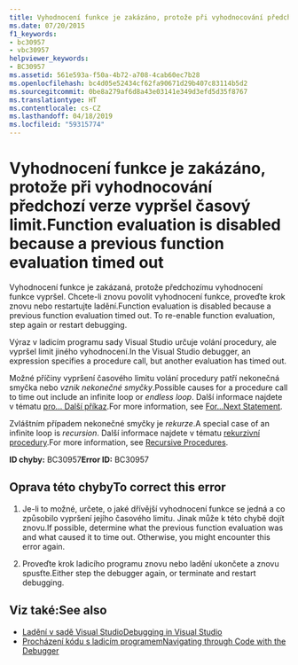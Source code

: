 ```yaml
---
title: Vyhodnocení funkce je zakázáno, protože při vyhodnocování předchozí verze vypršel časový limit.
ms.date: 07/20/2015
f1_keywords:
- bc30957
- vbc30957
helpviewer_keywords:
- BC30957
ms.assetid: 561e593a-f50a-4b72-a708-4cab60ec7b28
ms.openlocfilehash: bc4d05e52434cf62fa90671d29b407c83114b5d2
ms.sourcegitcommit: 0be8a279af6d8a43e03141e349d3efd5d35f8767
ms.translationtype: HT
ms.contentlocale: cs-CZ
ms.lasthandoff: 04/18/2019
ms.locfileid: "59315774"
---
```

# <a name="function-evaluation-is-disabled-because-a-previous-function-evaluation-timed-out"></a><span data-ttu-id="057be-102">Vyhodnocení funkce je zakázáno, protože při vyhodnocování předchozí verze vypršel časový limit.</span><span class="sxs-lookup"><span data-stu-id="057be-102">Function evaluation is disabled because a previous function evaluation timed out</span></span>
<span data-ttu-id="057be-103">Vyhodnocení funkce je zakázaná, protože předchozímu vyhodnocení funkce vypršel. Chcete-li znovu povolit vyhodnocení funkce, proveďte krok znovu nebo restartujte ladění.</span><span class="sxs-lookup"><span data-stu-id="057be-103">Function evaluation is disabled because a previous function evaluation timed out. To re-enable function evaluation, step again or restart debugging.</span></span>  
  
 <span data-ttu-id="057be-104">Výraz v ladicím programu sady Visual Studio určuje volání procedury, ale vypršel limit jiného vyhodnocení.</span><span class="sxs-lookup"><span data-stu-id="057be-104">In the Visual Studio debugger, an expression specifies a procedure call, but another evaluation has timed out.</span></span>  
  
 <span data-ttu-id="057be-105">Možné příčiny vypršení časového limitu volání procedury patří nekonečná smyčka nebo *vznik nekonečné smyčky*.</span><span class="sxs-lookup"><span data-stu-id="057be-105">Possible causes for a procedure call to time out include an infinite loop or *endless loop*.</span></span> <span data-ttu-id="057be-106">Další informace najdete v tématu [pro... Další příkaz](../../../visual-basic/language-reference/statements/for-next-statement.md).</span><span class="sxs-lookup"><span data-stu-id="057be-106">For more information, see [For...Next Statement](../../../visual-basic/language-reference/statements/for-next-statement.md).</span></span>  
  
 <span data-ttu-id="057be-107">Zvláštním případem nekonečné smyčky je *rekurze*.</span><span class="sxs-lookup"><span data-stu-id="057be-107">A special case of an infinite loop is *recursion*.</span></span> <span data-ttu-id="057be-108">Další informace najdete v tématu [rekurzivní procedury](../../../visual-basic/programming-guide/language-features/procedures/recursive-procedures.md).</span><span class="sxs-lookup"><span data-stu-id="057be-108">For more information, see [Recursive Procedures](../../../visual-basic/programming-guide/language-features/procedures/recursive-procedures.md).</span></span>  
  
 <span data-ttu-id="057be-109">**ID chyby:** BC30957</span><span class="sxs-lookup"><span data-stu-id="057be-109">**Error ID:** BC30957</span></span>  
  
## <a name="to-correct-this-error"></a><span data-ttu-id="057be-110">Oprava této chyby</span><span class="sxs-lookup"><span data-stu-id="057be-110">To correct this error</span></span>  
  
1. <span data-ttu-id="057be-111">Je-li to možné, určete, o jaké dřívější vyhodnocení funkce se jedná a co způsobilo vypršení jejího časového limitu. Jinak může k této chybě dojít znovu.</span><span class="sxs-lookup"><span data-stu-id="057be-111">If possible, determine what the previous function evaluation was and what caused it to time out. Otherwise, you might encounter this error again.</span></span>  
  
2. <span data-ttu-id="057be-112">Proveďte krok ladicího programu znovu nebo ladění ukončete a znovu spusťte.</span><span class="sxs-lookup"><span data-stu-id="057be-112">Either step the debugger again, or terminate and restart debugging.</span></span>  
  
## <a name="see-also"></a><span data-ttu-id="057be-113">Viz také:</span><span class="sxs-lookup"><span data-stu-id="057be-113">See also</span></span>

- [<span data-ttu-id="057be-114">Ladění v sadě Visual Studio</span><span class="sxs-lookup"><span data-stu-id="057be-114">Debugging in Visual Studio</span></span>](/visualstudio/debugger/debugging-in-visual-studio)
- [<span data-ttu-id="057be-115">Procházení kódu s ladicím programem</span><span class="sxs-lookup"><span data-stu-id="057be-115">Navigating through Code with the Debugger</span></span>](/visualstudio/debugger/navigating-through-code-with-the-debugger)

